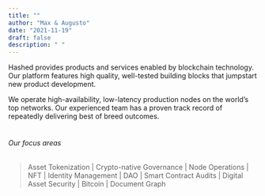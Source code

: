 ```yaml
---
title: ""
author: "Max & Augusto"
date: "2021-11-19"
draft: false
description: " "
---
```


Hashed provides products and services enabled by blockchain technology. Our platform features high quality, well-tested building blocks that jumpstart new product development.

We operate high-availability, low-latency production nodes on the world’s top networks. Our experienced team has a proven track record of repeatedly delivering best of breed outcomes.<br><br>

###### Our focus areas
> Asset Tokenization | Crypto-native Governance | Node Operations | NFT | Identity Management | DAO | Smart Contract Audits | Digital Asset Security | Bitcoin | Document Graph